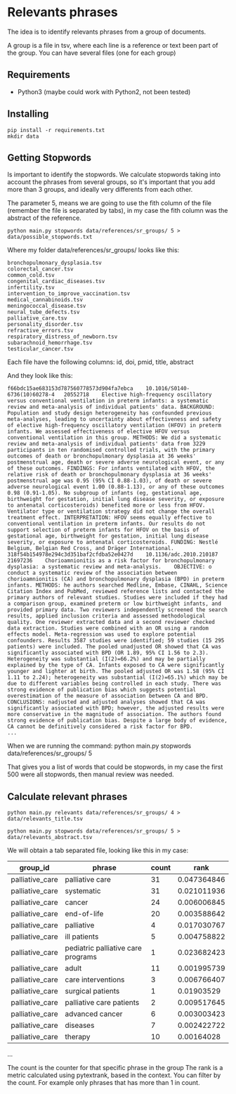 # Relevants phrases
The idea is to identify relevants phrases from a group of documents.

A group is a file in tsv, where each line is a reference or text been part of the group.
You can have several files (one for each group)

## Requirements
 * Python3 (maybe could work with Python2, not been tested)

## Installing
```
pip install -r requirements.txt
mkdir data
```

## Getting Stopwords
Is important to identify the stopwords. We calculate stopwords taking into account the phrases from several groups, so it's important that you add more than 3 groups, and ideally very differents from each other.

The parameter 5, means we are going to use the fith column of the file (remember the file is separated by tabs), in my case the fith column was the abstract of the reference.
```
python main.py stopwords data/references/sr_groups/ 5 > data/possible_stopwords.txt
```

Where my folder data/references/sr_groups/ looks like this:

```
bronchopulmonary_dysplasia.tsv
colorectal_cancer.tsv
common_cold.tsv
congenital_cardiac_diseases.tsv
infertility.tsv
intervention_to_improve_vaccination.tsv
medical_cannabinoids.tsv
meningococcal_disease.tsv
neural_tube_defects.tsv
palliative_care.tsv
personality_disorder.tsv
refractive_errors.tsv
respiratory_distress_of_newborn.tsv
subarachnoid_hemorrhage.tsv
testicular_cancer.tsv
```

Each file have the following columns: id, doi, pmid, title, abstract

And they look like this:

```
f66bdc15ae683153d787560778573d904fa7ebca	10.1016/S0140-6736(10)60278-4	20552718	Elective high-frequency oscillatory versus conventional ventilation in preterm infants: a systematic review and meta-analysis of individual patients' data.	BACKGROUND: Population and study design heterogeneity has confounded previous meta-analyses, leading to uncertainty about effectiveness and safety of elective high-frequency oscillatory ventilation (HFOV) in preterm infants. We assessed effectiveness of elective HFOV versus conventional ventilation in this group. METHODS: We did a systematic review and meta-analysis of individual patients' data from 3229 participants in ten randomised controlled trials, with the primary outcomes of death or bronchopulmonary dysplasia at 36 weeks' postmenstrual age, death or severe adverse neurological event, or any of these outcomes. FINDINGS: For infants ventilated with HFOV, the relative risk of death or bronchopulmonary dysplasia at 36 weeks' postmenstrual age was 0.95 (95% CI 0.88-1.03), of death or severe adverse neurological event 1.00 (0.88-1.13), or any of these outcomes 0.98 (0.91-1.05). No subgroup of infants (eg, gestational age, birthweight for gestation, initial lung disease severity, or exposure to antenatal corticosteroids) benefited more or less from HFOV. Ventilator type or ventilation strategy did not change the overall treatment effect. INTERPRETATION: HFOV seems equally effective to conventional ventilation in preterm infants. Our results do not support selection of preterm infants for HFOV on the basis of gestational age, birthweight for gestation, initial lung disease severity, or exposure to antenatal corticosteroids. FUNDING: Nestlé Belgium, Belgian Red Cross, and Dräger International.
318f54b154978e294c3d351baf2cfdba52e0427d	10.1136/adc.2010.210187	21697236	Chorioamnionitis as a risk factor for bronchopulmonary dysplasia: a systematic review and meta-analysis.	OBJECTIVE: o conduct a systematic review of the association between chorioamnionitis (CA) and bronchopulmonary dysplasia (BPD) in preterm infants. METHODS: he authors searched Medline, Embase, CINAHL, Science Citation Index and PubMed, reviewed reference lists and contacted the primary authors of relevant studies. Studies were included if they had a comparison group, examined preterm or low birthweight infants, and provided primary data. Two reviewers independently screened the search results, applied inclusion criteria and assessed methodological quality. One reviewer extracted data and a second reviewer checked data extraction. Studies were combined with an OR using a random effects model. Meta-regression was used to explore potential confounders. Results 3587 studies were identified; 59 studies (15 295 patients) were included. The pooled unadjusted OR showed that CA was significantly associated with BPD (OR 1.89, 95% CI 1.56 to 2.3). Heterogeneity was substantial (I(2)=66.2%) and may be partially explained by the type of CA. Infants exposed to CA were significantly younger and lighter at birth. The pooled adjusted OR was 1.58 (95% CI 1.11 to 2.24); heterogeneity was substantial (I(2)=65.1%) which may be due to different variables being controlled in each study. There was strong evidence of publication bias which suggests potential overestimation of the measure of association between CA and BPD. CONCLUSIONS: nadjusted and adjusted analyses showed that CA was significantly associated with BPD; however, the adjusted results were more conservative in the magnitude of association. The authors found strong evidence of publication bias. Despite a large body of evidence, CA cannot be definitively considered a risk factor for BPD.
...
````

When we are running the command: python main.py stopwords data/references/sr_groups/ 5

That gives you a list of words that could be stopwords, in my case the first 500 were all stopwords, then manual review was needed.

## Calculate relevant phrases


```
python main.py relevants data/references/sr_groups/ 4 > data/relevants_title.tsv
```

```
python main.py stopwords data/references/sr_groups/ 5 > data/relevants_abstract.tsv
```

We will obtain a tab separated file, looking like this in my case:


| group_id        | phrase                             | count | rank        | 
|-----------------|------------------------------------|-------|-------------| 
| palliative_care | palliative care                    | 31    | 0.047364846 | 
| palliative_care | systematic                         | 31    | 0.021011936 | 
| palliative_care | cancer                             | 24    | 0.006006845 | 
| palliative_care | end-of-life                        | 20    | 0.003588642 | 
| palliative_care | palliative                         | 4     | 0.017030767 | 
| palliative_care | ill patients                       | 5     | 0.004758822 | 
| palliative_care | pediatric palliative care programs | 1     | 0.023682423 | 
| palliative_care | adult                              | 11    | 0.001995739 | 
| palliative_care | care interventions                 | 3     | 0.006766407 | 
| palliative_care | surgical patients                  | 1     | 0.01903529  | 
| palliative_care | palliative care patients           | 2     | 0.009517645 | 
| palliative_care | advanced cancer                    | 6     | 0.003003423 | 
| palliative_care | diseases                           | 7     | 0.002422722 | 
| palliative_care | therapy                            | 10    | 0.00164028  | 

...

The count is the counter for that specific phrase in the group
The rank is a metric calculated using pytextrank, based in the context.
You can filter by the count. For example only phrases that has more than 1 in count.



